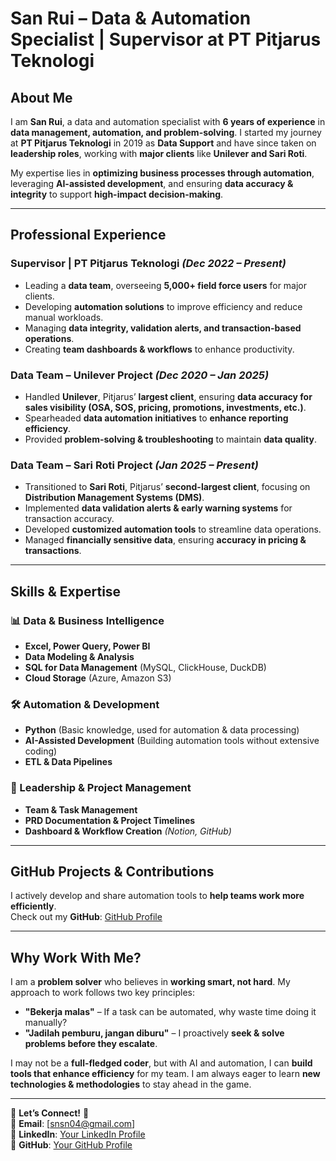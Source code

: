 # **San Rui – Data & Automation Specialist | Supervisor at PT Pitjarus Teknologi**

## **About Me**
I am **San Rui**, a data and automation specialist with **6 years of experience** in **data management, automation, and problem-solving**. I started my journey at **PT Pitjarus Teknologi** in 2019 as **Data Support** and have since taken on **leadership roles**, working with **major clients** like **Unilever and Sari Roti**.

My expertise lies in **optimizing business processes through automation**, leveraging **AI-assisted development**, and ensuring **data accuracy & integrity** to support **high-impact decision-making**.

---

## **Professional Experience**

### **Supervisor | PT Pitjarus Teknologi** *(Dec 2022 – Present)*
- Leading a **data team**, overseeing **5,000+ field force users** for major clients.
- Developing **automation solutions** to improve efficiency and reduce manual workloads.
- Managing **data integrity, validation alerts, and transaction-based operations**.
- Creating **team dashboards & workflows** to enhance productivity.

### **Data Team – Unilever Project** *(Dec 2020 – Jan 2025)*
- Handled **Unilever**, Pitjarus’ **largest client**, ensuring **data accuracy for sales visibility (OSA, SOS, pricing, promotions, investments, etc.)**.
- Spearheaded **data automation initiatives** to **enhance reporting efficiency**.
- Provided **problem-solving & troubleshooting** to maintain **data quality**.

### **Data Team – Sari Roti Project** *(Jan 2025 – Present)*
- Transitioned to **Sari Roti**, Pitjarus’ **second-largest client**, focusing on **Distribution Management Systems (DMS)**.
- Implemented **data validation alerts & early warning systems** for transaction accuracy.
- Developed **customized automation tools** to streamline data operations.
- Managed **financially sensitive data**, ensuring **accuracy in pricing & transactions**.

---

## **Skills & Expertise**

### **📊 Data & Business Intelligence**
- **Excel, Power Query, Power BI**
- **Data Modeling & Analysis**
- **SQL for Data Management** (MySQL, ClickHouse, DuckDB)
- **Cloud Storage** (Azure, Amazon S3)

### **🛠 Automation & Development**
- **Python** (Basic knowledge, used for automation & data processing)
- **AI-Assisted Development** (Building automation tools without extensive coding)
- **ETL & Data Pipelines**

### **🚀 Leadership & Project Management**
- **Team & Task Management**
- **PRD Documentation & Project Timelines**
- **Dashboard & Workflow Creation** *(Notion, GitHub)*

---

## **GitHub Projects & Contributions**
I actively develop and share automation tools to **help teams work more efficiently**.  
Check out my **GitHub**: [GitHub Profile](https://github.com/santoso-py)

---

## **Why Work With Me?**
I am a **problem solver** who believes in **working smart, not hard**. My approach to work follows two key principles:
- **"Bekerja malas"** – If a task can be automated, why waste time doing it manually?
- **"Jadilah pemburu, jangan diburu"** – I proactively **seek & solve problems before they escalate**.

I may not be a **full-fledged coder**, but with AI and automation, I can **build tools that enhance efficiency** for my team. I am always eager to learn **new technologies & methodologies** to stay ahead in the game.

---

🚀 **Let’s Connect!** 🚀  
📧 **Email**: [snsn04@gmail.com]  
🔗 **LinkedIn**: [Your LinkedIn Profile](https://www.linkedin.com/in/san-rui-68511020a/)  
🐙 **GitHub**: [Your GitHub Profile](https://github.com/santoso-py)  
